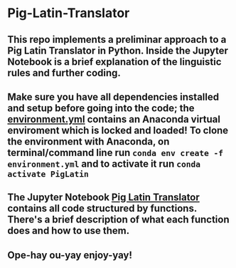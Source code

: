 # Pig-Latin-Translator

## This repo implements a preliminar approach to a Pig Latin Translator in Python. Inside the Jupyter Notebook is a brief explanation of the linguistic rules and further coding. 

## Make sure you have all dependencies installed and setup before going into the code; the [environment.yml](environment.yml) contains an Anaconda virtual enviroment which is locked and loaded! To clone the environment with Anaconda, on terminal/command line run ```conda env create -f environment.yml``` and to activate it run ```conda activate PigLatin```

## The Jupyter Notebook [Pig Latin Translator](Pig-Latin-Translator.ipynb) contains all code structured by functions. There's a brief description of what each function does and how to use them.

## Ope-hay ou-yay enjoy-yay! 
